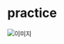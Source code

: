 # practice

![이미지](https://postfiles.pstatic.net/MjAyMTA2MDdfMTkw/MDAxNjIzMDc1NzkzMzk4.Jb2x6apV8Z5zP94aiL1h5MTIImE-EtPn-m4-JjSIsDkg.En3eVxb91kV3R6kmNsqZEKsbPbAsXVAAaMYoGZPgReIg.JPEG.kwg940930/KakaoTalk_20210607_230033619.jpg?type=w773)
